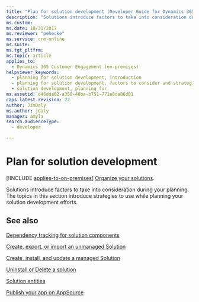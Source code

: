 ```yaml
---
title: "Plan for solution development (Developer Guide for Dynamics 365 Customer Engagement)| MicrosoftDocs"
description: "Solutions introduce factors to take into consideration during your planning. The following topics introduce strategies to use while planning your solution development efforts."
ms.custom: 
ms.date: 10/31/2017
ms.reviewer: "pehecke"
ms.service: crm-online
ms.suite: 
ms.tgt_pltfrm: 
ms.topic: article
applies_to: 
  - Dynamics 365 Customer Engagement (on-premises)
helpviewer_keywords: 
  - planning for solution development, introduction
  - planning for solution development, factors to consider and strategies for
  - solution development, planning for
ms.assetid: d46dda82-a358-40ba-b751-771e8da86d81
caps.latest.revision: 22
author: JimDaly
ms.author: jdaly
manager: amyla
search.audienceType: 
  - developer

---
```

# Plan for solution development

[!INCLUDE [applies-to-on-premises](../includes/applies-to-on-premises.md)] [Organize your solutions](/powerapps/developer/common-data-service/organize-solutions).

Solutions introduce factors to take into consideration during your planning. The topics in this section introduce strategies to use while planning your solution development efforts.  
  
## See also

 [Dependency tracking for solution components](dependency-tracking-solution-components.md)  
  
 [Create, export, or import an unmanaged Solution](create-export-import-unmanaged-solution.md)  
  
 [Create, install, and update a managed Solution](create-install-update-managed-solution.md)  
  
 [Uninstall or Delete a solution](uninstall-delete-solution.md)  
  
 [Solution entities](solution-entities.md)  
  
 [Publish your app on AppSource](publish-app-appsource.md)
